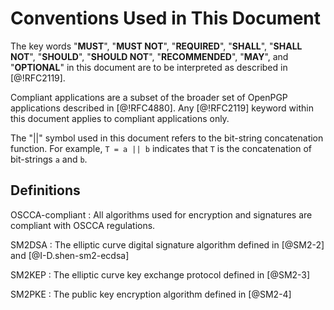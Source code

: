 #  Conventions Used in This Document

The key words "**MUST**", "**MUST NOT**", "**REQUIRED**", "**SHALL**",
"**SHALL NOT**", "**SHOULD**", "**SHOULD NOT**", "**RECOMMENDED**",
"**MAY**", and "**OPTIONAL**" in this document are to be interpreted
as described in [@!RFC2119].

Compliant applications are a subset of the broader set of OpenPGP
applications described in [@!RFC4880]. Any [@!RFC2119] keyword within
this document applies to compliant applications only.

The "||" symbol used in this document refers to the bit-string
concatenation function. For example, `T = a || b` indicates that `T`
is the concatenation of bit-strings `a` and `b`.

##  Definitions

OSCCA-compliant
: All algorithms used for encryption and signatures are compliant with
  OSCCA regulations.

SM2DSA
: The elliptic curve digital signature algorithm defined in [@SM2-2] and
  [@I-D.shen-sm2-ecdsa]

SM2KEP
: The elliptic curve key exchange protocol defined in [@SM2-3]

SM2PKE
: The public key encryption algorithm defined in [@SM2-4]

